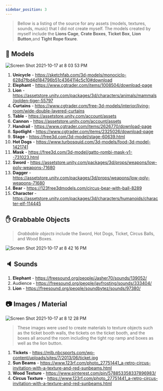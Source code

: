 ```yaml
---
sidebar_position: 3
---
```


> Bellow is a listing of the source for any assets (models, textures, sounds, music) that I did not create myself. The models created by myself include the **Lions Cage**, **Crate Boxes**, **Ticket Box**, **Lion Button**,and **Tight Rope fixure**.

## 🐘 Models

![Screen Shot 2021-10-17 at 8 03 53 PM](https://user-images.githubusercontent.com/54045615/137652288-d1baba44-ba2b-4647-a6da-bbcffb672353.png)

1. **Unicycle** - https://sketchfab.com/3d-models/monociclo-628d7fbd4d184796b51c4364114c5c10#download
2. **Elephant** - https://www.cgtrader.com/items/1008504/download-page
3. **Lion** - https://assetstore.unity.com/packages/3d/characters/animals/mammals/golden-tiger-55797
4. **Curtains** - https://www.cgtrader.com/free-3d-models/interior/living-room/wide-double-layered-curtains
5. **Table** - https://assetstore.unity.com/account/assets
6. **Cannon** - https://assetstore.unity.com/account/assets
7. **Handrail** - https://www.cgtrader.com/items/2626770/download-page
8. **Spotlight** - https://www.cgtrader.com/items/2325026/download-page
9. **Stage** - https://free3d.com/3d-model/stage-60639.html
10. **Hot Dogs** - https://www.turbosquid.com/3d-models/food-3d-model-1421741
11. **Mask** - https://free3d.com/3d-model/gatto-rombi-mask-v1--731023.html
12. **Sword** - https://assetstore.unity.com/packages/3d/props/weapons/low-poly-weapons-71680
13. **Dagger** - https://assetstore.unity.com/packages/3d/props/weapons/low-poly-weapons-71680
14. **Bear** - https://123free3dmodels.com/circus-bear-with-ball-8289
15. **Character** - https://assetstore.unity.com/packages/3d/characters/humanoids/character-elf-114445

## ✋ Grabbable Objects

> _Grabbable objects_ include the Sword, Hot Dogs, Ticket, Circus Balls, and Wood Boxes.

![Screen Shot 2021-10-17 at 8 42 16 PM](https://user-images.githubusercontent.com/54045615/137656535-8677d6f8-662f-4051-8a53-d4cbff313df2.png)

## 🔈 Sounds

1. **Elephant** - https://freesound.org/people/Jasher70/sounds/139052/
2. Audience - https://freesound.org/people/jayfrosting/sounds/333404/
3. **Lion** - https://freesound.org/people/soundbytez/sounds/97380/

## 📷 Images / Material

![Screen Shot 2021-10-17 at 8 12 28 PM](https://user-images.githubusercontent.com/54045615/137652732-1dcd2baf-69a3-4291-b7b3-f35343e166ca.png)

> These images were used to create materials to texture objects such as the ticket booth walls, the tickets on the ticket booth, and the boxes all around the room including the tight rop ramp and boxes as well as the lion button.

1. **Tickets** - https://mlb.nbcsports.com/wp-content/uploads/sites/7/2013/06/ticket.jpg
2. **Sun Beams** - https://www.123rf.com/photo_27751441_a-retro-circus-invitation-with-a-texture-and-red-sunbeams.html
3. **Wood Texture** - https://www.pinterest.com/pin/578853358337896983/
4. **Circus Texture** - https://www.123rf.com/photo_27751441_a-retro-circus-invitation-with-a-texture-and-red-sunbeams.html
